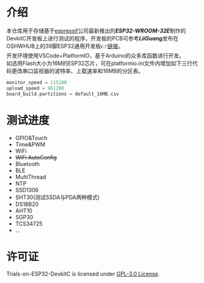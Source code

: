 # 介绍
本仓库用于存储基于[espressif](https://www.espressif.com/zh-hans/products/socs/esp32)公司最新推出的***ESP32-WROOM-32E***制作的DevkitC开发板上进行测试的程序，开发板的PCB可参考***LiiGuang***发布在OSHWHUB上的39脚ESP32通用开发板👉[链接](https://oshwhub.com/LiiGuang/esp32-wroom-32d-typec_copy_copy)。  
开发环境使用VSCode+PlatformIO，基于Arduino的众多库函数进行开发。  
如选用Flash大小为16M的ESP32芯片，可在platformio.ini文件内增加如下三行代码更改串口监视器的波特率、上载速率和16MB的分区表。
```C++
monitor_speed = 115200
upload_speed = 961200
board_build.partitions = default_16MB.csv
```
# 测试进度
+ GPIO&Touch
+ Time&PWM
+ WiFi
+ ~~WiFi AutoConfig~~
+ Bluetooth
+ BLE
+ MultiThread
+ NTP
+ SSD1306
+ SHT30(测试SSDA与PDA两种模式)
+ DS18B20
+ AHT10
+ SGP30
+ TCS34725
+ ...  
# 许可证
Trials-on-ESP32-DevkitC is licensed under [GPL-3.0 License](https://github.com/EternalStarCHN/Trials-on-ESP32-DevkitC/blob/main/LICENSE).
